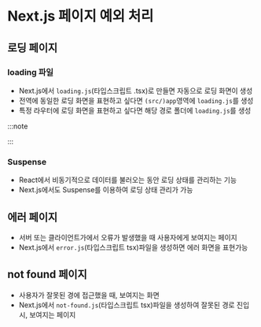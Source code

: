 # Next.js 페이지 예외 처리

## 로딩 페이지

### loading 파일

- Next.js에서 `loading.js`(타입스크립트 .tsx)로 만들면 자동으로 로딩 화면이 생성
- 전역에 동일한 로딩 화면을 표현하고 싶다면 `(src/)app`영역에 `loading.js`를 생성
- 특정 라우터에 로딩 화면을 표현하고 싶다면 해당 경로 폴더에 `loading.js`를 생성

<!-- 코드 추가 계획 테스트 필요 -->

:::note

:::

### Suspense

- React에서 비동기적으로 데이터를 불러오는 동안 로딩 상태를 관리하는 기능
- Next.js에서도 Suspense를 이용하여 로딩 상태 관리가 가능

## 에러 페이지

- 서버 또는 클라이언트가에서 오류가 발생했을 때 사용자에게 보여지는 페이지
- Next.js에서 `error.js`(타입스크립트 tsx)파일을 생성하면 에러 화면을 표현가능

## not found 페이지

- 사용자가 잘못된 경에 접근했을 때, 보여지는 화면
- Next.js에서 `not-found.js`(타입스크립트 tsx)파일을 생성하여 잘못된 경로 진입 시, 보여지는 페이지
